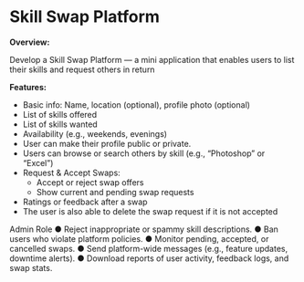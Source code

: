 # Skill Swap Platform

**Overview:**

Develop a Skill Swap Platform — a mini application that enables users to list their skills and
request others in return

**Features:**
- Basic info: Name, location (optional), profile photo (optional)
- List of skills offered
- List of skills wanted
- Availability (e.g., weekends, evenings)
- User can make their profile public or private.
- Users can browse or search others by skill (e.g., “Photoshop” or “Excel”)
- Request & Accept Swaps:
    - Accept or reject swap offers
    - Show current and pending swap requests
- Ratings or feedback after a swap
- The user is also able to delete the swap request if it is not accepted

Admin Role
● Reject inappropriate or spammy skill descriptions.
● Ban users who violate platform policies.
● Monitor pending, accepted, or cancelled swaps.
● Send platform-wide messages (e.g., feature updates, downtime alerts).
● Download reports of user activity, feedback logs, and swap stats.